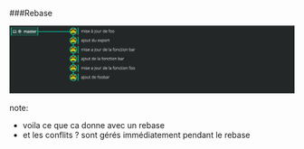 ###Rebase

![rebase](assets/rebase2.jpg)

note:
 - voila ce que ca donne avec un rebase
 - et les conflits ? sont gérés immédiatement pendant le rebase